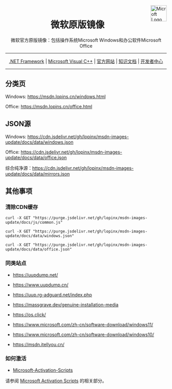 <img src="https://avatars.githubusercontent.com/u/6154722?s=200&v=4" alt="Microft Logo" width="50" height="50" align="right" />

<div align="center">

<h1> 微软原版镜像 </h1>

<p>微软官方原版镜像：包括操作系统Microsoft Windows和办公软件Microsoft Office</p>

</div>

<hr/>

<div align="center">
<a href="https://dotnet.microsoft.com/zh-cn/download">.NET Framework</a> | 
<a href="https://learn.microsoft.com/zh-cn/cpp/windows/latest-supported-vc-redist?view=msvc-170">Microsoft Visual C++</a> | 
<a href="https://www.microsoft.com/zh-cn/download">官方网站</a> | 
<a href="https://learn.microsoft.com/zh-cn/docs/">知识文档</a> | 
<a href="https://developer.microsoft.com/zh-cn/">开发者中心</a> 
</div>

<hr/>

## 分类页

Windows: <https://msdn.lopins.cn/windows.html>

Office: <https://msdn.lopins.cn/office.html>

## JSON源

Windows: <https://cdn.jsdelivr.net/gh/lopinx/msdn-images-update/docs/data/windows.json>

Office: <https://cdn.jsdelivr.net/gh/lopinx/msdn-images-update/docs/data/office.json>

综合纯净源：<https://cdn.jsdelivr.net/gh/lopinx/msdn-images-update/docs/data/mirrors.json>

## 其他事项

### 清除CDN缓存

```
curl -X GET "https://purge.jsdelivr.net/gh/lopinx/msdn-images-update/docs/js/common.js"

curl -X GET "https://purge.jsdelivr.net/gh/lopinx/msdn-images-update/docs/data/windows.json"

curl -X GET "https://purge.jsdelivr.net/gh/lopinx/msdn-images-update/docs/data/office.json"
```

### 同类站点

- <https://uupdump.net/>

- <https://www.uupdump.cn/>

- <https://uup.rg-adguard.net/index.php>

- <https://massgrave.dev/genuine-installation-media>

- <https://os.click/>

- <https://www.microsoft.com/zh-cn/software-download/windows11/>

- <https://www.microsoft.com/zh-cn/software-download/windows10/>

- <https://msdn.itellyou.cn/>

### 如何激活

- [Microsoft-Activation-Scripts](https://github.com/massgravel/Microsoft-Activation-Scripts?tab=readme-ov-file#download--how-to-use-it)

请参阅 [Microsoft Activation Scripts](https://github.com/massgravel/Microsoft-Activation-Scripts/blob/07ad5a208dbe0f4cb570c22a11b27d864c7905c6/README.md#L15-L47) 的相关部分。